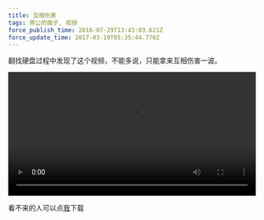 ```yaml
---
title: 互相伤害
tags: 蒋公的面子, 视频
force_publish_time: 2016-07-29T13:43:03.621Z
force_update_time: 2017-03-19T05:35:44.770Z
---
```


<style>
.jiangsface {
  width: 100%;
}
</style>

翻找硬盘过程中发现了这个视频，不能多说，只能拿来互相伤害一波。

<video src="//storage.c-3.moe/meow/jiangsface.mp4" class="jiangsface" controls>
  嘻嘻，你的浏览器播不来视频。
</video>

看不来的人可以点[我](//storage.c-3.moe/meow/jiangsface.mp4)下载
